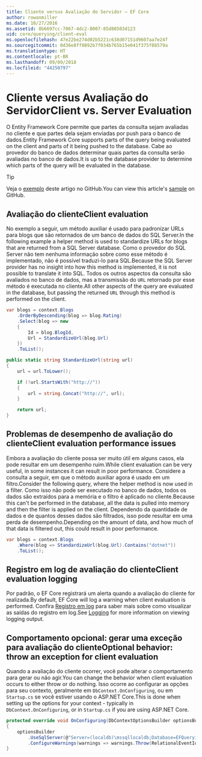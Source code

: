 ```yaml
---
title: Cliente versus Avaliação do Servidor – EF Core
author: rowanmiller
ms.date: 10/27/2016
ms.assetid: 8b6697cc-7067-4dc2-8007-85d80503d123
uid: core/querying/client-eval
ms.openlocfilehash: 47e22be274d02b5221c638d07151d9607aa7e24f
ms.sourcegitcommit: 0d36e8ff0892b7f034b765b15e041f375f88579a
ms.translationtype: HT
ms.contentlocale: pt-BR
ms.lasthandoff: 09/09/2018
ms.locfileid: "44250797"
---
```

# <a name="client-vs-server-evaluation"></a><span data-ttu-id="26475-102">Cliente versus Avaliação do Servidor</span><span class="sxs-lookup"><span data-stu-id="26475-102">Client vs. Server Evaluation</span></span>

<span data-ttu-id="26475-103">O Entity Framework Core permite que partes da consulta sejam avaliadas no cliente e que partes dela sejam enviadas por push para o banco de dados.</span><span class="sxs-lookup"><span data-stu-id="26475-103">Entity Framework Core supports parts of the query being evaluated on the client and parts of it being pushed to the database.</span></span> <span data-ttu-id="26475-104">Cabe ao provedor do banco de dados determinar quais partes da consulta serão avaliadas no banco de dados.</span><span class="sxs-lookup"><span data-stu-id="26475-104">It is up to the database provider to determine which parts of the query will be evaluated in the database.</span></span>

> [!TIP]  
> <span data-ttu-id="26475-105">Veja o [exemplo](https://github.com/aspnet/EntityFramework.Docs/tree/master/samples/core/Querying) deste artigo no GitHub.</span><span class="sxs-lookup"><span data-stu-id="26475-105">You can view this article's [sample](https://github.com/aspnet/EntityFramework.Docs/tree/master/samples/core/Querying) on GitHub.</span></span>

## <a name="client-evaluation"></a><span data-ttu-id="26475-106">Avaliação do cliente</span><span class="sxs-lookup"><span data-stu-id="26475-106">Client evaluation</span></span>

<span data-ttu-id="26475-107">No exemplo a seguir, um método auxiliar é usado para padronizar URLs para blogs que são retornados de um banco de dados do SQL Server.</span><span class="sxs-lookup"><span data-stu-id="26475-107">In the following example a helper method is used to standardize URLs for blogs that are returned from a SQL Server database.</span></span> <span data-ttu-id="26475-108">Como o provedor do SQL Server não tem nenhuma informação sobre como esse método é implementado, não é possível traduzi-lo para SQL.</span><span class="sxs-lookup"><span data-stu-id="26475-108">Because the SQL Server provider has no insight into how this method is implemented, it is not possible to translate it into SQL.</span></span> <span data-ttu-id="26475-109">Todos os outros aspectos da consulta são avaliados no banco de dados, mas a transmissão do `URL` retornado por esse método é executada no cliente.</span><span class="sxs-lookup"><span data-stu-id="26475-109">All other aspects of the query are evaluated in the database, but passing the returned `URL` through this method is performed on the client.</span></span>

<!-- [!code-csharp[Main](samples/core/Querying/Querying/ClientEval/Sample.cs?highlight=6)] -->
``` csharp
var blogs = context.Blogs
    .OrderByDescending(blog => blog.Rating)
    .Select(blog => new
    {
        Id = blog.BlogId,
        Url = StandardizeUrl(blog.Url)
    })
    .ToList();
```

<!-- [!code-csharp[Main](samples/core/Querying/Querying/ClientEval/Sample.cs)] -->
``` csharp
public static string StandardizeUrl(string url)
{
    url = url.ToLower();

    if (!url.StartsWith("http://"))
    {
        url = string.Concat("http://", url);
    }

    return url;
}
```

## <a name="client-evaluation-performance-issues"></a><span data-ttu-id="26475-110">Problemas de desempenho de avaliação do cliente</span><span class="sxs-lookup"><span data-stu-id="26475-110">Client evaluation performance issues</span></span>

<span data-ttu-id="26475-111">Embora a avaliação do cliente possa ser muito útil em alguns casos, ela pode resultar em um desempenho ruim.</span><span class="sxs-lookup"><span data-stu-id="26475-111">While client evaluation can be very useful, in some instances it can result in poor performance.</span></span> <span data-ttu-id="26475-112">Considere a consulta a seguir, em que o método auxiliar agora é usado em um filtro.</span><span class="sxs-lookup"><span data-stu-id="26475-112">Consider the following query, where the helper method is now used in a filter.</span></span> <span data-ttu-id="26475-113">Como isso não pode ser executado no banco de dados, todos os dados são extraídos para a memória e o filtro é aplicado no cliente.</span><span class="sxs-lookup"><span data-stu-id="26475-113">Because this can't be performed in the database, all the data is pulled into memory and then the filter is applied on the client.</span></span> <span data-ttu-id="26475-114">Dependendo da quantidade de dados e de quantos desses dados são filtrados, isso pode resultar em uma perda de desempenho.</span><span class="sxs-lookup"><span data-stu-id="26475-114">Depending on the amount of data, and how much of that data is filtered out, this could result in poor performance.</span></span>

<!-- [!code-csharp[Main](samples/core/Querying/Querying/ClientEval/Sample.cs)] -->
``` csharp
var blogs = context.Blogs
    .Where(blog => StandardizeUrl(blog.Url).Contains("dotnet"))
    .ToList();
```

## <a name="client-evaluation-logging"></a><span data-ttu-id="26475-115">Registro em log de avaliação do cliente</span><span class="sxs-lookup"><span data-stu-id="26475-115">Client evaluation logging</span></span>

<span data-ttu-id="26475-116">Por padrão, o EF Core registrará um alerta quando a avaliação do cliente for realizada.</span><span class="sxs-lookup"><span data-stu-id="26475-116">By default, EF Core will log a warning when client evaluation is performed.</span></span> <span data-ttu-id="26475-117">Confira [Registro em log](../miscellaneous/logging.md) para saber mais sobre como visualizar as saídas do registro em log.</span><span class="sxs-lookup"><span data-stu-id="26475-117">See [Logging](../miscellaneous/logging.md) for more information on viewing logging output.</span></span> 

## <a name="optional-behavior-throw-an-exception-for-client-evaluation"></a><span data-ttu-id="26475-118">Comportamento opcional: gerar uma exceção para avaliação do cliente</span><span class="sxs-lookup"><span data-stu-id="26475-118">Optional behavior: throw an exception for client evaluation</span></span>

<span data-ttu-id="26475-119">Quando a avaliação do cliente ocorrer, você pode alterar o comportamento para gerar ou não agir.</span><span class="sxs-lookup"><span data-stu-id="26475-119">You can change the behavior when client evaluation occurs to either throw or do nothing.</span></span> <span data-ttu-id="26475-120">Isso ocorre ao configurar as opções para seu contexto, geralmente em `DbContext.OnConfiguring`, ou em `Startup.cs` se você estiver usando o ASP.NET Core.</span><span class="sxs-lookup"><span data-stu-id="26475-120">This is done when setting up the options for your context - typically in `DbContext.OnConfiguring`, or in `Startup.cs` if you are using ASP.NET Core.</span></span>

<!-- [!code-csharp[Main](samples/core/Querying/Querying/ClientEval/ThrowOnClientEval/BloggingContext.cs?highlight=5)] -->
``` csharp
protected override void OnConfiguring(DbContextOptionsBuilder optionsBuilder)
{
    optionsBuilder
        .UseSqlServer(@"Server=(localdb)\mssqllocaldb;Database=EFQuerying;Trusted_Connection=True;")
        .ConfigureWarnings(warnings => warnings.Throw(RelationalEventId.QueryClientEvaluationWarning));
}
```
